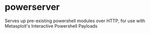 # powerserver
Serves up pre-existing powershell modules over HTTP, for use with Metasploit's Interactive Powershell Payloads
